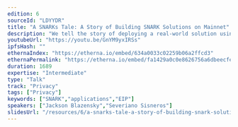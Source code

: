 ```yaml
---
edition: 6
sourceId: "LDYYDR"
title: "A SNARKs Tale: A Story of Building SNARK Solutions on Mainnet"
description: "We tell the story of deploying a real-world solution using SNARKs as a core primitive; highlighting many cutting edge SNARKs and their limitations in the hope to identify opportunities for the community to make Ethereum more SNARK friendly, creating a diverse ecosystem where SNARKs built upon a variety of unique primitives can thrive."
youtubeUrl: "https://youtu.be/GnYM9yxIRSs"
ipfsHash: ""
ethernaIndex: "https://etherna.io/embed/634a0033c02259b06a2ffcd3"
ethernaPermalink: "https://etherna.io/embed/fa1429a0c0e8626756a6dbeecfedc979316c7fb85a35e41b1b169ca3c1020570"
duration: 1689
expertise: "Intermediate"
type: "Talk"
track: "Privacy"
tags: ["Privacy"]
keywords: ["SNARK","applications","EIP"]
speakers: ["Jackson Blazensky","Severiano Sisneros"]
slidesUrl: "/resources/6/a-snarks-tale-a-story-of-building-snark-solutions-on-mainnet.pdf"
---
```

